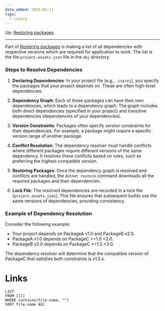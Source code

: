```yaml
---
date_added: 2025-02-11
tags:
  - csharp
---
```

Up: [Restoring packages](Restoring%20packages.md)
___
 Part of [Restoring packages](Restoring%20packages.md) is making a list of all dependencies with respective versions which are required for application to work.
 The list is the file `project.assets.json` file in the `obj` directory.
 
 ### Steps to Resolve Dependencies

1. **Declaring Dependencies**: In your project file (e.g., `.csproj`), you specify the packages that your project depends on. These are often high-level dependencies.
    
2. **Dependency Graph**: Each of these packages can have their own dependencies, which leads to a dependency graph. The graph includes both direct dependencies (specified in your project) and transitive dependencies (dependencies of your dependencies).
    
3. **Version Constraints**: Packages often specify version constraints for their dependencies. For example, a package might require a specific version range of another package.
    
4. **Conflict Resolution**: The dependency resolver must handle conflicts where different packages require different versions of the same dependency. It resolves these conflicts based on rules, such as preferring the highest compatible version.
    
5. **Restoring Packages**: Once the dependency graph is resolved and conflicts are handled, the `dotnet restore` command downloads all the required packages and their dependencies.
    
6. **Lock File**: The resolved dependencies are recorded in a lock file (`project.assets.json`). This file ensures that subsequent builds use the same versions of dependencies, providing consistency.
### Example of Dependency Resolution

Consider the following example:

- Your project depends on PackageA v1.0 and PackageB v2.0.
- PackageA v1.0 depends on PackageC >=1.0 <2.0.
- PackageB v2.0 depends on PackageC >=1.5 <3.0.

The dependency resolver will determine that the compatible version of PackageC that satisfies both constraints is v1.5.x.
# Links
```dataview
LIST
FROM [[]]
WHERE contains(file.name, "")
SORT file.name ASC
```

